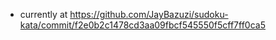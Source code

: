 - currently at https://github.com/JayBazuzi/sudoku-kata/commit/f2e0b2c1478cd3aa09fbcf545550f5cff7ff0ca5